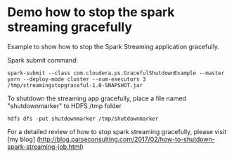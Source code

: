 # Demo how to stop the spark streaming gracefully
Example to show how to stop the Spark Streaming application gracefully.

Spark submit command:

`spark-submit --class com.cloudera.ps.GracefulShutdownExample --master yarn --deploy-mode cluster --num-executors 3 /tmp/streamingstopgraceful-1.0-SNAPSHOT.jar`

To shutdown the streaming app gracefully, place a file named "shutdownmarker" to HDFS /tmp folder

`hdfs dfs -put shutdownmarker /tmp/shutdownmarker`

For a detailed review of how to stop spark streaming gracefully, please visit [my blog] (http://blog.parseconsulting.com/2017/02/how-to-shutdown-spark-streaming-job.html)